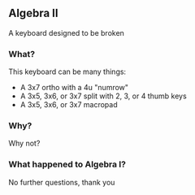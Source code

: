 ## Algebra II

A keyboard designed to be broken

### What?

This keyboard can be many things:

- A 3x7 ortho with a 4u "numrow"
- A 3x5, 3x6, or 3x7 split with 2, 3, or 4 thumb keys
- A 3x5, 3x6, or 3x7 macropad

### Why?

Why not?

### What happened to Algebra I?

No further questions, thank you

